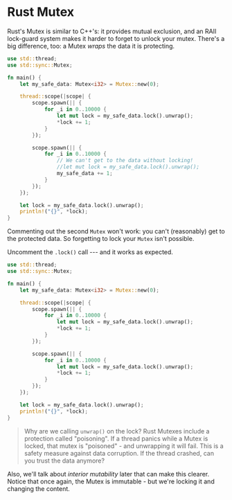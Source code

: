 # Rust Mutex

Rust's Mutex is similar to C++'s: it provides mutual exclusion, and an RAII lock-guard system makes it harder to forget to unlock your mutex. There's a big difference, too: a Mutex *wraps* the data it is protecting.

```rust
use std::thread;
use std::sync::Mutex;

fn main() {
    let my_safe_data: Mutex<i32> = Mutex::new(0);

    thread::scope(|scope| {
        scope.spawn(|| {
            for _i in 0..10000 {
                let mut lock = my_safe_data.lock().unwrap();
                *lock += 1;
            }
        });

        scope.spawn(|| {
            for _i in 0..10000 {
                // We can't get to the data without locking!
                //let mut lock = my_safe_data.lock().unwrap();
                my_safe_data += 1;
            }
        });
    });

    let lock = my_safe_data.lock().unwrap();
    println!("{}", *lock);
}
```

Commenting out the second `Mutex` won't work: you can't (reasonably) get to the protected data. So forgetting to lock your `Mutex` isn't possible.

Uncomment the `.lock()` call --- and it works as expected.

```rust
use std::thread;
use std::sync::Mutex;

fn main() {
    let my_safe_data: Mutex<i32> = Mutex::new(0);

    thread::scope(|scope| {
        scope.spawn(|| {
            for _i in 0..10000 {
                let mut lock = my_safe_data.lock().unwrap();
                *lock += 1;
            }
        });

        scope.spawn(|| {
            for _i in 0..10000 {
                let mut lock = my_safe_data.lock().unwrap();
                *lock += 1;
            }
        });
    });

    let lock = my_safe_data.lock().unwrap();
    println!("{}", *lock);
}
```

> Why are we calling `unwrap()` on the lock? Rust Mutexes include a protection called "poisoning". If a thread panics while a Mutex is locked, that mutex is "poisoned" - and unwrapping it will fail. This is a safety measure against data corruption. If the thread crashed, can you trust the data anymore?

Also, we'll talk about *interior mutability* later that can make this clearer. Notice that once again, the Mutex is immutable - but we're locking it and changing the content.